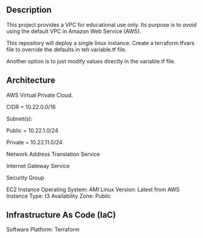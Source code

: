 ## Description

This project provides a VPC for educational use only. Its purpose is to *avoid* using the default VPC in Amazon Web Service (AWS).

This repository will deploy a single linux instance. Create a terraform.tfvars file to override the defaults in teh variable.tf file.

Another option is to just modify values directly in the variable.tf file.

## Architecture
AWS Virtual Private Cloud. 

CIDR = 10.22.0.0/16 

Subnet(s):  

Public = 10.22.1.0/24 

Private = 10.22.11.0/24 


Network Address Translation Service 

Internet Gateway Service

Security Group 


EC2 Instance
Operating System: AMI Linux
Version: Latest from AWS
Instance Type: t3
Availability Zone: Public

## Infrastructure As Code (IaC)
Software Platform: Terraform


